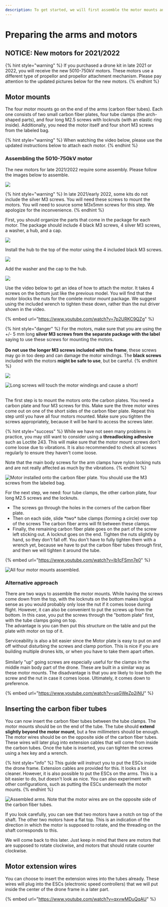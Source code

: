 ```yaml
---
description: To get started, we will first assemble the motor mounts and arms.
---
```


# Preparing the arms and motors

## NOTICE: New motors for 2021/2022

{% hint style="warning" %}
If you purchased a drone kit in late 2021 or 2022, you will receive the new 5010-750kV motors. These motors use a different type of propellor and propellor attachment mechanism. Please pay attention to the updated pictures below for the new motors.
{% endhint %}

## Motor mounts

The four motor mounts go on the end of the arms (carbon fiber tubes). Each one consists of two small carbon fiber plates, four tube clamps (the arch-shaped parts), and four long M2.5 screws with locknuts (with an elastic ring inside). Additionally, you need the motor itself and four short M3 screws from the labeled bag.

{% hint style="warning" %}
When watching the video below, please use the updated instructions below to attach each motor.
{% endhint %}

### Assembling the 5010-750kV motor

The new motors for late 2021/2022 require some assembly. Please follow the images below to assemble.

![](<../../.gitbook/assets/20190711\_093531 (1).jpg>)

{% hint style="warning" %}
In late 2021/early 2022, some kits do not include the silver M3 screws. You will need these screws to mount the motors. You will need to source some M3x5mm screws for this step. We apologize for the inconvenience.
{% endhint %}

First, you should organize the parts that come in the package for each motor. The package should include 4 black M3 screws, 4 silver M3 screws, a washer, a hub, and a cap.

![](../../.gitbook/assets/IMG\_5663.jpg)

Install the hub to the top of the motor using the 4 included black M3 screws.

![](../../.gitbook/assets/IMG\_5664.jpg)

Add the washer and the cap to the hub.

![](../../.gitbook/assets/IMG\_5665.jpg)

Use the video below to get an idea of how to attach the motor. It takes 4 screws on the bottom just like the previous model. You will find that the motor blocks the nuts for the comlete motor mount package. We suggest using the included wrench to tighten these down, rather than the nut driver shown in the video.

{% embed url="https://www.youtube.com/watch?v=7p2URKC9QZg" %}

{% hint style="danger" %}
For the motors, make sure that you are using the +/- 5 mm long **silver M3 screws from the separate package with the label** saying to use these screws for mounting the motors.\
\
**Do not use the longer M3 screws included with the frame**, these screws may go in too deep and can damage the motor windings. The **black screws** included with the motors **might be safe to use**, but be careful.
{% endhint %}

![](https://firebasestorage.googleapis.com/v0/b/gitbook-x-prod.appspot.com/o/spaces%2F-L9GLtb-Tz\_XaKbQu-Al%2Fuploads%2FnApV2nii0PZmLNTLftMg%2Ffile.jpeg?alt=media)

![Long screws will touch the motor windings and cause a short!](https://firebasestorage.googleapis.com/v0/b/gitbook-x-prod.appspot.com/o/spaces%2F-L9GLtb-Tz\_XaKbQu-Al%2Fuploads%2Fb8MNcij6JXDOQ1ETuRRO%2Ffile.jpeg?alt=media)

\
The first step is to mount the motors onto the carbon plates. You need a carbon plate and four M3 screws for this. Make sure the three motor wires come out on one of the short sides of the carbon fiber plate. Repeat this step until you have all four motors mounted. Make sure you tighten the screws appropriately, because it will be hard to access the screws later.

{% hint style="success" %}
While we have not seen many problems in practice, you may still want to consider using a **threadlocking adhesive** such as Loctite 243. This will make sure that the motor mount screws don't come loose due to  vibrations. It is also recommended to check all screws regularly to ensure they haven't come loose.

Note that the main body screws for the arm clamps have nylon locking nuts and are not really affected as much by the vibrations.
{% endhint %}

![Motor installed onto the carbon fiber plate. You should use the M3 screws from the labeled bag.](../../.gitbook/assets/assets\_-l9gltb-tz\_xakbqu-al\_-lyzuzz7xrf0gmu8v\_mh\_-lyzy8uicdfhhcqaoeg1\_20181120\_165950.jpg)

For the next step, we need: four tube clamps, the other carbon plate, four long M2.5 screws and the locknuts.&#x20;

* The screws go through the holes in the corners of the carbon fiber plate.&#x20;
* Then on each side, slide \*two\* tube clamps (forming a circle) over top of the screws The carbon fiber arms will fit between these clamps.&#x20;
* Finally, the remaining carbon fiber plate goes on the part of the screw left sticking out. A locknut goes on the end. Tighten the nuts slightly by hand, so they don't fall off. You don't have to fully tighten them with a wrench yet, because we have to put the carbon fiber tubes through first, and then we will tighten it around the tube.

{% embed url="https://www.youtube.com/watch?v=Ib1cFSmn7e0" %}

![All four motor mounts assembled. ](../../.gitbook/assets/assets\_-l9gltb-tz\_xakbqu-al\_-lyzuzz7xrf0gmu8v\_mh\_-lyzvzubn\_j-znt7skve\_20181122\_103005.jpg)

### Alternative approach

There are two ways to assemble the motor mounts. While having the screws come down from the top, with the locknuts on the bottom makes logical sense as you would probably only lose the nut if  it comes loose during flight. However, it can also be convenient to put the screws up from the bottom. In this case, you put the screws through the "bottom plate" first, with the tube clamps going on top. \
The advantage is you can then put this structure on the table and put the plate with motor on top of it.&#x20;

Serviceability is also a bit easier since the Motor plate is easy to put on and off without disturbing the screws and clamp portion. This is nice if you are building multiple drones kits, or when you have to take them apart often. \
\
Similarly "up" going screws are especially useful for the clamps in the middle main body part of the drone. These are built in a similar way as these motor mounts. The disadvantage is that you are likely to lose both the screw and the nut in case it comes loose. Ultimately, it comes down to preference.

{% embed url="https://www.youtube.com/watch?v=usGWeZp2iNU" %}

## Inserting the carbon fiber tubes

You can now insert the carbon fiber tubes between the tube clamps. The motor mounts should be on the end of the tube. The tube should **extend slightly beyond the motor mount**, but a few millimeters should be enough. The motor wires should be on the opposite side of the carbon fiber tubes. These wires will later plug into extension cables that will come from inside the carbon tubes. Once the tube is inserted, you can tighten the screws using a hex key and a wrench.

{% hint style="info" %}
This guide will instruct you to put the ESCs inside the drone frame. Extension cables are provided for this. It looks a lot cleaner. However, it is also possible to put the ESCs on the arms. This is a bit easier to do, but doesn't look as nice. You can also experiment with other configurations, such as putting the ESCs underneath the motor mounts.
{% endhint %}

![Assembled arms. Note that the motor wires are on the opposite side of the carbon fiber tubes.](../../.gitbook/assets/20190219\_114208.jpg)

If you look carefully, you can see that two motors have a notch on top of the shaft. The other two motors have a flat top. This is an indication of the direction in which the motor is supposed to rotate, and the threading on the shaft corresponds to this.&#x20;

We will come back to this later. Just keep in mind that there are motors that are supposed to rotate clockwise, and motors that should rotate counter clockwise.

## Motor extension wires

You can choose to insert the extension wires into the tubes already. These wires will plug into the ESCs (electronic speed controllers) that we will put inside the center of the drone frame in a later part.

{% embed url="https://www.youtube.com/watch?v=qxvwMDuQqAU" %}
